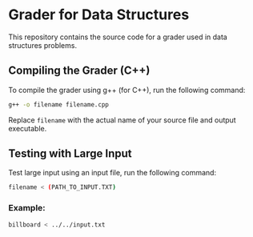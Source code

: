 # Grader for Data Structures

This repository contains the source code for a grader used in data structures problems.

## Compiling the Grader (C++)
To compile the grader using g++ (for C++), run the following command:

```sh
g++ -o filename filename.cpp
```

Replace `filename` with the actual name of your source file and output executable.

## Testing with Large Input
Test large input using an input file, run the following command:

```sh
filename < (PATH_TO_INPUT.TXT)
```

### Example:

```sh
billboard < ../../input.txt
```

